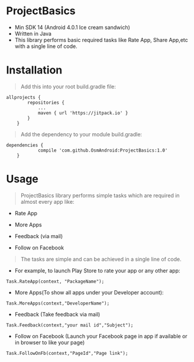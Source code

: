 # ProjectBasics
* Min SDK 14 (Android 4.0.1 Ice cream sandwich)
* Written in Java
* This library performs basic required tasks like Rate App, Share App,etc with a single line of code.

# Installation
>Add this into your root build.gradle file:
```
allprojects {
		repositories {
			...
			maven { url 'https://jitpack.io' }
		}
	}
  ```

>Add the dependency to your module build.gradle:
```
dependencies {
	        compile 'com.github.OsmAndroid:ProjectBasics:1.0'
	}

  ```
  
  # Usage


 > ProjectBasics library performs simple tasks which are required in almost every app like:
  * Rate App

  * More Apps 
  * Feedback (via mail)
  * Follow on Facebook
  
  > The tasks are simple and can be achieved in a single line of code.
  
  * For example, to launch Play Store to rate your app or any other app:
  ```
  Task.RateApp(context, "PackageName");
  ```
  
  
  * More Apps(To show all apps under your Developer account):
   ```
  Task.MoreApps(context,"DeveloperName");
 ```

  
  
  * Feedback (Take feedback via mail)
  

   ```
   Task.Feedback(context,"your mail id","Subject");
  ```
  
  * Follow on Facebook (Launch your Facebook page in app if available or in browser to like your page)

  ```
  Task.FollowOnFb(context,"PageId","Page link");
  ```
  
